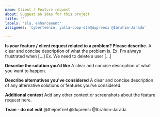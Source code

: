 ```yaml
---
name: Client / Feature request
about: Suggest an idea for this project
title: ''
labels: 'sla, enhancement'
assignees: 'cyberteenie, yalla-coop-sla@dupreesi @Ibrahim-Jarada'

---
```


**Is your feature / client request related to a problem? Please describe.**
A clear and concise description of what the problem is. 
Ex. I'm always frustrated when [...]
Ex. We need to delete a user [...]

**Describe the solution you'd like**
A clear and concise description of what you want to happen.

**Describe alternatives you've considered**
A clear and concise description of any alternative solutions or features you've considered.

**Additional context**
Add any other context or screenshots about the feature request here.

**Team - do not edit**
@thejoefriel
@dupreesi 
@Ibrahim-Jarada
